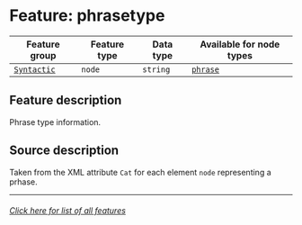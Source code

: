 # Feature: phrasetype

Feature group | Feature type | Data type | Available for node types
---  | --- | --- | --- 
[`Syntactic`](home.md#syntactic-features) | `node` | `string` | [`phrase`](phrasenodefeatures.md#readme)

## Feature description 

Phrase type information.

## Source description

Taken from the XML attribute `Cat` for each element `node` representing a prhase.

---
###### [Click here for list of all features](home.md#readme)


